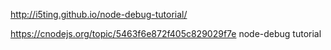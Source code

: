 
http://i5ting.github.io/node-debug-tutorial/

https://cnodejs.org/topic/5463f6e872f405c829029f7e node-debug tutorial

